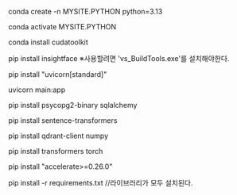 conda create -n MYSITE.PYTHON python=3.13

conda activate MYSITE.PYTHON

conda install cudatoolkit

pip install insightface
※사용할려면 'vs_BuildTools.exe'를 설치해야한다.

<!-- pip install transformers

pip install happytransformer

pip install fastapi -->

pip install "uvicorn[standard]"

uvicorn main:app

pip install psycopg2-binary sqlalchemy

pip install sentence-transformers

pip install qdrant-client numpy

pip install transformers torch

pip install "accelerate>=0.26.0"






pip install -r requirements.txt //라이브러리가 모두 설치된다.